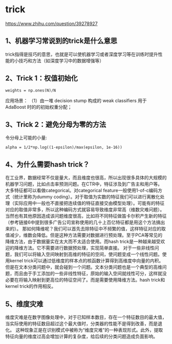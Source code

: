 # trick
https://www.zhihu.com/question/39278927

## 1、机器学习常说到的trick是什么意思
trick指得是技巧的意思，也就是可以使机器学习或者深度学习等在训练时提升性能的小技巧和方法（如深度学习中的数据增强等）

## 2、Trick 1：权值初始化
```
weights = np.ones(N)/N
```
应用场景：
（1）由一堆 decision stump 构成的 weak classifiers 用于AdaBoost 时的的初始权重分配；

## 3、Trick 2：避免分母为零的方法
令分母上可能的小量:
```
alpha = 1/2*np.log((1-epsilon)/max(epsilon, 1e-16))
```

## 4、为什么需要hash trick？
在工业界，数据经常不仅是量大，而且维度也很高，所以出现很多具体的大规模的机器学习问题，比如点击率预测问题。在CTR中，特征涉及到广告主和用户等。大多特征都可以看做categorical。对categorical feature一般使用1-of-c编码方式（统计里称为dummy coding）。对于取值为实数的特征我们可以进行离散化处理（实际应用中一般也不直接把连续值的特征直接交由模型处理）。可能有的特征对应的取值非常多，所以这种编码方式就容易导致维度非常高（维数灾难问题）。当然也有其他原因造成该问题维度很高，比如将不同特征做笛卡尔积产生新的特征（参考链接6中提到很多广告公司宣称使用的几十上百亿特征都是用这个方法搞出来的）。
那如何降维呢？我们可以首先去除特征中不频繁的值，这样特征对应的取值减少，维数会降低。但是这种方法需要对数据进行预处理。至于PCA等常见的降维方法，由于数据量实在太大而不太适合使用。而hash trick是一种越来越受欢迎的降维方法。它不需要进行数据预处理，实现简单直接。
对于一些非线性问题，我们可以将输入空间映射到高维的特征的空间，使问题变成一个线性问题。使用kernel trick可以通过低维度的样本点的核函数计算得到高维度中向量的内积。但是在文本分类问题中，就会碰到一个问题。文本分类问题也是一个典型的高维问题，而且由于手工添加的一些非线性特征，原始的输入空间就线性可分，这样就没必要在将输入映射到更高位的特征空间了。而是需要使用降维方法。hash trick和kernel trick的作用相反。

## 5、维度灾难
维度灾难是在数字图像处理中，对于已知样本数目，存在一个特征数目的最大值，当实际使用的特征数目超过这个最大值时，分类器的性能不是得到改善，而是退化。
这种现象正是在识别模式中被称为“维度灾难”的一种表现形式。此外，提取特征向量的维度过高会增加计算的复杂度，给后续的分类问题造成负面影响。



